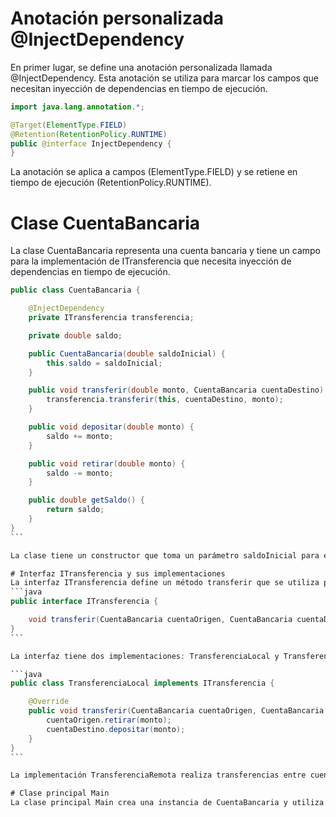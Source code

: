 # Anotación personalizada @InjectDependency

En primer lugar, se define una anotación personalizada llamada @InjectDependency. Esta anotación se utiliza para marcar los campos que necesitan inyección de dependencias en tiempo de ejecución. 
```java	
import java.lang.annotation.*;

@Target(ElementType.FIELD)
@Retention(RetentionPolicy.RUNTIME)
public @interface InjectDependency {
}
```
La anotación se aplica a campos (ElementType.FIELD) y se retiene en tiempo de ejecución (RetentionPolicy.RUNTIME).

# Clase CuentaBancaria
La clase CuentaBancaria representa una cuenta bancaria y tiene un campo para la implementación de ITransferencia que necesita inyección de dependencias en tiempo de ejecución.
````java
public class CuentaBancaria {

    @InjectDependency
    private ITransferencia transferencia;

    private double saldo;

    public CuentaBancaria(double saldoInicial) {
        this.saldo = saldoInicial;
    }

    public void transferir(double monto, CuentaBancaria cuentaDestino) {
        transferencia.transferir(this, cuentaDestino, monto);
    }

    public void depositar(double monto) {
        saldo += monto;
    }

    public void retirar(double monto) {
        saldo -= monto;
    }

    public double getSaldo() {
        return saldo;
    }
}
```

La clase tiene un constructor que toma un parámetro saldoInicial para establecer el saldo inicial de la cuenta. La clase también tiene métodos para realizar transferencias, depósitos y retiros, y para obtener el saldo actual.

# Interfaz ITransferencia y sus implementaciones
La interfaz ITransferencia define un método transferir que se utiliza para transferir dinero entre dos cuentas bancarias.
```java
public interface ITransferencia {

    void transferir(CuentaBancaria cuentaOrigen, CuentaBancaria cuentaDestino, double monto);
}
```

La interfaz tiene dos implementaciones: TransferenciaLocal y TransferenciaRemota. La implementación TransferenciaLocal realiza transferencias entre cuentas bancarias locales.

```java
public class TransferenciaLocal implements ITransferencia {

    @Override
    public void transferir(CuentaBancaria cuentaOrigen, CuentaBancaria cuentaDestino, double monto) {
        cuentaOrigen.retirar(monto);
        cuentaDestino.depositar(monto);
    }
}
```

La implementación TransferenciaRemota realiza transferencias entre cuentas bancarias remotas.

# Clase principal Main
La clase principal Main crea una instancia de CuentaBancaria y utiliza la inyección de dependencias en tiempo de ejecución para definir la implementación de ITransferencia que se utilizará.

